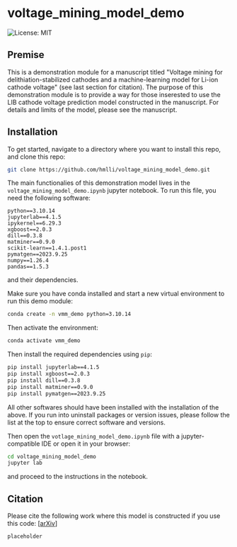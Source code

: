 # voltage_mining_model_demo

![License: MIT](https://img.shields.io/badge/License-MIT-green.svg)

## Premise

This is a demonstration module for a manuscript titled "Voltage mining for delithiation-stabilized cathodes and a machine-learning model for Li-ion cathode voltage" (see last section for citation). The purpose of this demonstration module is to provide a way for those inserested to use the LIB cathode voltage prediction model constructed in the manuscript. For details and limits of the model, please see the manuscript.

## Installation

To get started, navigate to a directory where you want to install this repo, and clone this repo:

```bash
git clone https://github.com/hmlli/voltage_mining_model_demo.git
```

The main functionalies of this demonstration model lives in the `voltage_mining_model_demo.ipynb` jupyter notebook. To run this file, you need the following software:
```
python==3.10.14
jupyterlab==4.1.5
ipykernel==6.29.3
xgboost==2.0.3
dill==0.3.8
matminer==0.9.0
scikit-learn==1.4.1.post1
pymatgen==2023.9.25
numpy==1.26.4
pandas==1.5.3
```
and their dependencies.

Make sure you have conda installed and start a new virtual environment to run this demo module:

```bash
conda create -n vmm_demo python=3.10.14
```

Then activate the environment:
```bash
conda activate vmm_demo
```

Then install the required dependencies using `pip`:

```bash
pip install jupyterlab==4.1.5
pip install xgboost==2.0.3
pip install dill==0.3.8
pip install matminer==0.9.0
pip install pymatgen==2023.9.25
```
All other softwares should have been installed with the installation of the above. If you run into uninstall packages or version issues, please follow the list at the top to ensure correct software and versions.

Then open the `votlage_mining_model_demo.ipynb` file with a jupyter-compatible IDE or open it in your browser:

```bash
cd voltage_mining_model_demo
jupyter lab
```

and proceed to the instructions in the notebook.

## Citation

Please cite the following work where this model is constructed if you use this code: [[arXiv](placeholder)]

```tex
placeholder
```